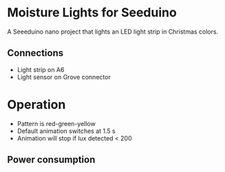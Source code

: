 # Moisture Lights for Seeduino

A Seeeduino nano project that lights an LED light strip in Christmas colors.

## Connections
- Light strip on A6
- Light sensor on Grove connector

# Operation
- Pattern is red-green-yellow
- Default animation switches at 1.5 s
- Animation will stop if lux detected < 200

## Power consumption

